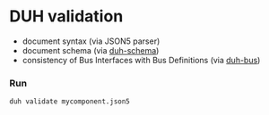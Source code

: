# DUH validation

* document syntax (via JSON5 parser)
* document schema (via [duh-schema](https://github.com/sifive/duh-schema))
* consistency of Bus Interfaces with Bus Definitions (via [duh-bus](https://github.com/sifive/duh-bus))

### Run

```
duh validate mycomponent.json5
```
